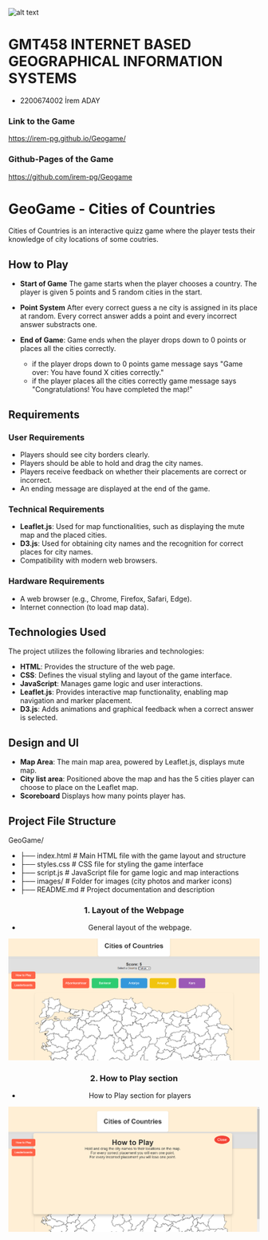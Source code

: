 ![alt text](https://www.freelogovectors.net/wp-content/uploads/2020/07/hacettepe-universitesi-logo-768x178.png)
# GMT458 INTERNET BASED GEOGRAPHICAL INFORMATION SYSTEMS

* 2200674002 İrem ADAY

### Link to the Game

https://irem-pg.github.io/Geogame/

### Github-Pages of the Game

https://github.com/irem-pg/Geogame

# GeoGame - Cities of Countries

Cities of Countries is an interactive quizz game where the player tests their knowledge of city locations of some coutries.

## How to Play

- **Start of Game** The game starts when the player chooses a country. The player is given 5 points and 5 random cities in the start.

- **Point System**  After every correct guess a ne city is assigned in its place at random. Every correct answer adds a point and every incorrect answer substracts one.

- **End of Game**: Game ends when the player drops down to 0 points or places all the cities correctly.
	- if the player drops down to 0 points game message says "Game over: You have found X cities correctly."
	- if the player places all the cities correctly game message says "Congratulations! You have completed the map!"

## Requirements

### User Requirements

- Players should see city borders clearly.
- Players should be able to hold and drag the city names.
- Players receive feedback on whether their placements are correct or incorrect.
- An ending message are displayed at the end of the game.

### Technical Requirements

- **Leaflet.js**: Used for map functionalities, such as displaying the mute map and the placed cities.
- **D3.js**: Used for obtaining city names and the recognition for correct places for city names.
- Compatibility with modern web browsers.

### Hardware Requirements

- A web browser (e.g., Chrome, Firefox, Safari, Edge).
- Internet connection (to load map data).

## Technologies Used

The project utilizes the following libraries and technologies:

- **HTML**: Provides the structure of the web page.
- **CSS**: Defines the visual styling and layout of the game interface.
- **JavaScript**: Manages game logic and user interactions.
- **Leaflet.js**: Provides interactive map functionality, enabling map navigation and marker placement.
- **D3.js**: Adds animations and graphical feedback when a correct answer is selected.


## Design and UI

- **Map Area**: The main map area, powered by Leaflet.js, displays mute map.
- **City list area**: Positioned above the map and has the 5 cities player can choose to place on the Leaflet map.
- **Scoreboard** Displays how many points player has.

## Project File Structure
GeoGame/  
- ├── index.html # Main HTML file with the game layout and structure
- ├── styles.css # CSS file for styling the game interface     
- ├── script.js # JavaScript file for game logic and map interactions   
- ├── images/ # Folder for images (city photos and marker icons) 
- ├── README.md # Project documentation and description 


<div align="center">
  
### 1. Layout of the Webpage

- General layout of the webpage.
  
![Layout](layout.png)


### 2. How to Play section

- How to Play section for players
  
![How to Play](HtP.png)


